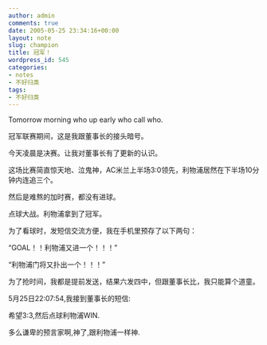 ```yaml
---
author: admin
comments: true
date: 2005-05-25 23:34:16+00:00
layout: note
slug: champion
title: 冠军！
wordpress_id: 545
categories:
- notes
- 不好归类
tags:
- 不好归类
---
```


Tomorrow morning who up early who call who.

冠军联赛期间，这是我跟董事长的接头暗号。

今天凌晨是决赛。让我对董事长有了更新的认识。

这场比赛简直惊天地、泣鬼神，AC米兰上半场3:0领先，利物浦居然在下半场10分钟内连追三个。

然后是难熬的加时赛，都没有进球。

点球大战。利物浦拿到了冠军。

为了看球时，发短信交流方便，我在手机里预存了以下两句：

“GOAL！！利物浦又进一个！！！”

“利物浦门将又扑出一个！！！”

为了抢时间，我都是提前发送，结果六发四中，但跟董事长比，我只能算个道童。

5月25日22:07:54,我接到董事长的短信:

希望3:3,然后点球利物浦WIN.

多么谦卑的预言家啊,神了,跟利物浦一样神. 
